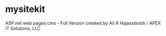 # mysitekit
ASP.net web pages cms - Full Version
created by Ali R Hajassdolah / APEX IT Solutions, LLC

